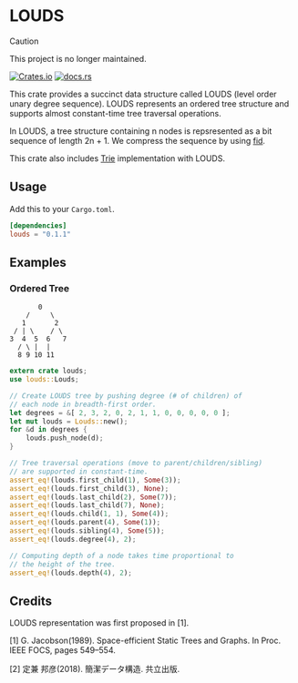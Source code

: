 # LOUDS

>[!CAUTION]
> This project is no longer maintained.

[![Crates.io](https://img.shields.io/crates/v/louds.svg)](https://crates.io/crates/louds)
[![docs.rs](https://docs.rs/louds/badge.svg)](https://docs.rs/louds)

This crate provides a succinct data structure called LOUDS (level order unary degree sequence). LOUDS represents an ordered tree structure and supports almost constant-time tree traversal operations.

In LOUDS, a tree structure containing n nodes is repsresented as
a bit sequence of length 2n + 1.
We compress the sequence by using [fid](https://crates.io/crates/fid).

This crate also includes [Trie](https://en.wikipedia.org/wiki/Trie) implementation with LOUDS.

## Usage

Add this to your `Cargo.toml`.

```toml
[dependencies]
louds = "0.1.1"
```

## Examples

### Ordered Tree

```text
       0
    /     \
   1       2
 / | \    / \
3  4  5  6   7
  / \ |  |
  8 9 10 11
```
```rust
extern crate louds;
use louds::Louds;

// Create LOUDS tree by pushing degree (# of children) of
// each node in breadth-first order.
let degrees = &[ 2, 3, 2, 0, 2, 1, 1, 0, 0, 0, 0, 0 ];
let mut louds = Louds::new();
for &d in degrees {
    louds.push_node(d);
}

// Tree traversal operations (move to parent/children/sibling)
// are supported in constant-time.
assert_eq!(louds.first_child(1), Some(3));
assert_eq!(louds.first_child(3), None);
assert_eq!(louds.last_child(2), Some(7));
assert_eq!(louds.last_child(7), None);
assert_eq!(louds.child(1, 1), Some(4));
assert_eq!(louds.parent(4), Some(1));
assert_eq!(louds.sibling(4), Some(5));
assert_eq!(louds.degree(4), 2);

// Computing depth of a node takes time proportional to
// the height of the tree.
assert_eq!(louds.depth(4), 2);
```

## Credits

LOUDS representation was first proposed in [1].

[1] G. Jacobson(1989). Space-efficient Static Trees and Graphs. In Proc. IEEE FOCS, pages 549–554.

[2] 定兼 邦彦(2018). 簡潔データ構造. 共立出版.
